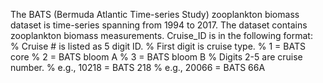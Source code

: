 The BATS (Bermuda Atlantic Time-series Study) zooplankton biomass dataset is time-series spanning from 1994 to 2017. The dataset contains zooplankton biomass measurements. Cruise_ID is in the following format:  % Cruise # is listed as 5 digit ID. % First digit is cruise type. %  1 = BATS core %  2 = BATS bloom A %  3 = BATS bloom B % Digits 2-5 are cruise number. % e.g., 10218 = BATS 218 % e.g., 20066 = BATS 66A
